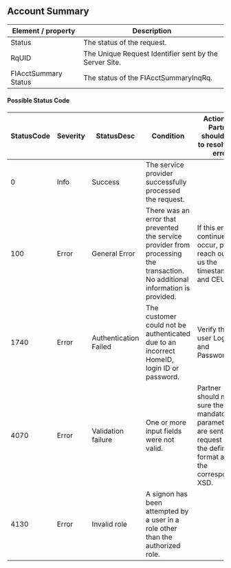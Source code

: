 ## Account Summary

| Element / property | Description |
| --- | --- |
| Status | The status of the request. |
| RqUID | The Unique Request Identifier sent by the Server Site. |
| FIAcctSummary Status | The status of the FIAcctSummaryInqRq. |

#### Possible Status Code

| StatusCode | Severity | StatusDesc | Condition | Action API Partner should take to resolve the error |
| --- | --- | --- | --- | --- |
| 0 | Info | Success | The service provider successfully processed the request. | | 
| 100 | Error | General Error | There was an error that prevented the service provider from processing the transaction. No additional information is provided. | If this error continues to occur, please reach out to us the timestamp and CEUserId. |
| 1740 | Error | Authentication Failed | The customer could not be authenticated due to an incorrect HomeID, login ID or password. | Verify the user Login ID and Password. |
| 4070 | Error | Validation failure | One or more input fields were not valid. | Partner should make sure the mandatory parameters are sent in the request and in the defined format as in the corresponding XSD. |
| 4130 | Error | Invalid role | A signon has been attempted by a user in a role other than the authorized role. | |
